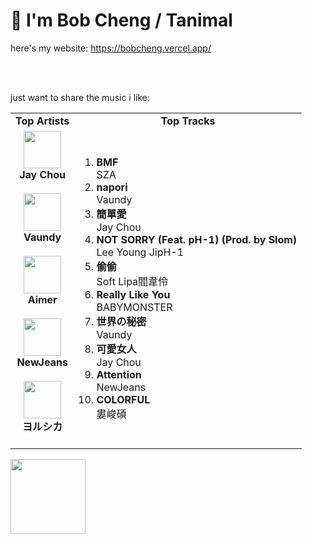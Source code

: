 # 👋 I'm Bob Cheng / Tanimal
here's my website: https://bobcheng.vercel.app/

<br/>
<br/>

just want to share the music i like:  
<table>
  <tr>
    <td align="center"><strong>Top Artists</strong></td>
    <td align="center"><strong>Top Tracks</strong></td>
  </tr>
  <tr>
    <td align="center" id="top-artist"><div><img width='60px' src='https://i.scdn.co/image/ab6761610000e5eb02b3aa55ba238b2ceafb09da'><br><strong>Jay Chou</strong></div><br>
<div><img width='60px' src='https://i.scdn.co/image/ab6761610000e5ebf6be169899c276073de46a1b'><br><strong>Vaundy</strong></div><br>
<div><img width='60px' src='https://i.scdn.co/image/ab6761610000e5eb7e58b86655f447e0ef0278b8'><br><strong>Aimer</strong></div><br>
<div><img width='60px' src='https://i.scdn.co/image/ab6761610000e5eb80668ba2b15094d083780ea9'><br><strong>NewJeans</strong></div><br>
<div><img width='60px' src='https://i.scdn.co/image/ab6761610000e5ebe62cff9c6018ae5616b01eab'><br><strong>ヨルシカ</strong></div><br>
</td>
   <td id="top-track"><ol>
<li><div><strong>BMF</strong></div>
<div>SZA</div></li>
<li><div><strong>napori</strong></div>
<div>Vaundy</div></li>
<li><div><strong>簡單愛</strong></div>
<div>Jay Chou</div></li>
<li><div><strong>NOT SORRY (Feat. pH-1) (Prod. by Slom)</strong></div>
<div>Lee Young JipH-1</div></li>
<li><div><strong>偷偷</strong></div>
<div>Soft Lipa閻韋伶</div></li>
<li><div><strong>Really Like You</strong></div>
<div>BABYMONSTER</div></li>
<li><div><strong>世界の秘密</strong></div>
<div>Vaundy</div></li>
<li><div><strong>可愛女人</strong></div>
<div>Jay Chou</div></li>
<li><div><strong>Attention</strong></div>
<div>NewJeans</div></li>
<li><div><strong>COLORFUL</strong></div>
<div>婁峻碩</div></li>
</ol></td>
  </tr>
</table>
<a href="https://open.spotify.com/">
  <img width="120px" src="https://github.com/Tanimal19/Tanimal19/blob/bf0a3a19f66ada166be4661cd923271218886fa4/icon/Spotify_Logo_CMYK_Green.png">
</a>

<!---
Tanimal19/Tanimal19 is a ✨ special ✨ repository because its `README.md` (this file) appears on your GitHub profile.
You can click the Preview link to take a look at your changes.
--->
